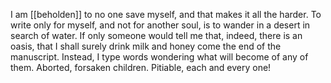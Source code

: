 I am [[beholden]] to no one save myself, and that makes it all the harder. To write only for myself, and not for another soul, is to wander in a desert in search of water. If only someone would tell me that, indeed, there is an oasis, that I shall surely drink milk and honey come the end of the manuscript. Instead, I type words wondering what will become of any of them. Aborted, forsaken children. Pitiable, each and every one!